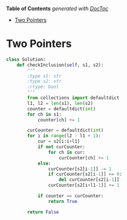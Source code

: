 <!-- START doctoc generated TOC please keep comment here to allow auto update -->
<!-- DON'T EDIT THIS SECTION, INSTEAD RE-RUN doctoc TO UPDATE -->
**Table of Contents**  *generated with [DocToc](https://github.com/thlorenz/doctoc)*

- [Two Pointers](#two-pointers)

<!-- END doctoc generated TOC please keep comment here to allow auto update -->

# Two Pointers

```python
class Solution:
    def checkInclusion(self, s1, s2):
        """
        :type s1: str
        :type s2: str
        :rtype: bool
        """
        from collections import defaultdict
        l1, l2 = len(s1), len(s2)
        counter = defaultdict(int)
        for ch in s1:
            counter[ch] += 1

        curCounter = defaultdict(int)
        for i in range(l2 - l1 + 1):
            cur = s2[i:i+l1]
            if not curCounter:
                for ch in cur:
                    curCounter[ch] += 1
            else:
                curCounter[s2[i-1]] -= 1
                if curCounter[s2[i-1]] == 0:
                    del curCounter[s2[i-1]]
                curCounter[s2[i+l1-1]] += 1

            if counter == curCounter:
                return True

        return False
```
